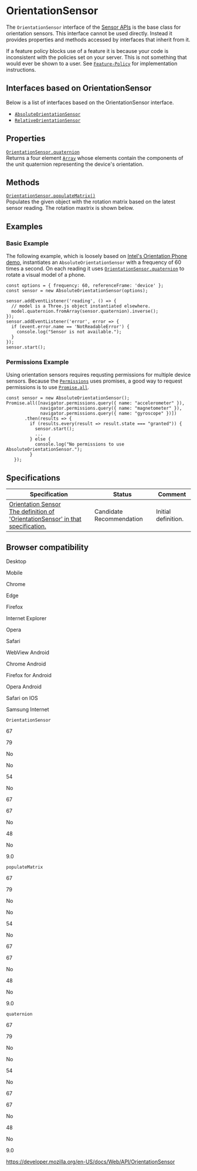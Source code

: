 OrientationSensor
=================

The `OrientationSensor` interface of the [Sensor APIs](sensor_apis) is the base class for orientation sensors. This interface cannot be used directly. Instead it provides properties and methods accessed by interfaces that inherit from it.

If a feature policy blocks use of a feature it is because your code is inconsistent with the policies set on your server. This is not something that would ever be shown to a user. See [`Feature-Policy`](https://developer.mozilla.org/en-US/docs/Web/HTTP/Headers/Feature-Policy) for implementation instructions.

Interfaces based on OrientationSensor
-------------------------------------

Below is a list of interfaces based on the OrientationSensor interface.

-   [`AbsoluteOrientationSensor`](absoluteorientationsensor)
-   [`RelativeOrientationSensor`](relativeorientationsensor)

Properties
----------

[`OrientationSensor.quaternion`](orientationsensor/quaternion)  
Returns a four element [`Array`](https://developer.mozilla.org/en-US/docs/Web/JavaScript/Reference/Global_Objects/Array) whose elements contain the components of the unit quaternion representing the device's orientation.

Methods
-------

[`OrientationSensor.populateMatrix()`](orientationsensor/populatematrix)  
Populates the given object with the rotation matrix based on the latest sensor reading. The rotation maxtrix is shown below.

Examples
--------

### Basic Example

The following example, which is loosely based on [Intel's Orientation Phone demo](https://intel.github.io/generic-sensor-demos/orientation-phone/), instantiates an `AbsoluteOrientationSensor` with a frequency of 60 times a second. On each reading it uses [`OrientationSensor.quaternion`](orientationsensor/quaternion) to rotate a visual model of a phone.

    const options = { frequency: 60, referenceFrame: 'device' };
    const sensor = new AbsoluteOrientationSensor(options);

    sensor.addEventListener('reading', () => {
      // model is a Three.js object instantiated elsewhere.
      model.quaternion.fromArray(sensor.quaternion).inverse();
    });
    sensor.addEventListener('error', error => {
      if (event.error.name == 'NotReadableError') {
        console.log("Sensor is not available.");
      }
    });
    sensor.start();

### Permissions Example

Using orientation sensors requires requsting permissions for multiple device sensors. Because the [`Permissions`](permissions) uses promises, a good way to request permissions is to use [`Promise.all`](https://developer.mozilla.org/en-US/docs/Web/JavaScript/Reference/Global_Objects/Promise/all).

    const sensor = new AbsoluteOrientationSensor();
    Promise.all([navigator.permissions.query({ name: "accelerometer" }),
                 navigator.permissions.query({ name: "magnetometer" }),
                 navigator.permissions.query({ name: "gyroscope" })])
           .then(results => {
             if (results.every(result => result.state === "granted")) {
               sensor.start();
               ...
             } else {
               console.log("No permissions to use AbsoluteOrientationSensor.");
             }
       });

Specifications
--------------

<table><thead><tr class="header"><th>Specification</th><th>Status</th><th>Comment</th></tr></thead><tbody><tr class="odd"><td><a href="https://www.w3.org/TR/orientation-sensor/#orientationsensor-interface">Orientation Sensor<br />
<span class="small">The definition of 'OrientationSensor' in that specification.</span></a></td><td><span class="spec-cr">Candidate Recommendation</span></td><td>Initial definition.</td></tr></tbody></table>

Browser compatibility
---------------------

Desktop

Mobile

Chrome

Edge

Firefox

Internet Explorer

Opera

Safari

WebView Android

Chrome Android

Firefox for Android

Opera Android

Safari on IOS

Samsung Internet

`OrientationSensor`

67

79

No

No

54

No

67

67

No

48

No

9.0

`populateMatrix`

67

79

No

No

54

No

67

67

No

48

No

9.0

`quaternion`

67

79

No

No

54

No

67

67

No

48

No

9.0

<a href="https://developer.mozilla.org/en-US/docs/Web/API/OrientationSensor" class="_attribution-link">https://developer.mozilla.org/en-US/docs/Web/API/OrientationSensor</a>
